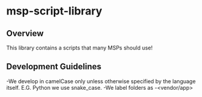 # msp-script-library
## Overview
This library contains a scripts that many MSPs should use! 

## Development Guidelines
-We develop in camelCase only unless otherwise specified by the language itself. E.G. Python we use snake_case.
-We label folders as <category>-<vendor/app>
